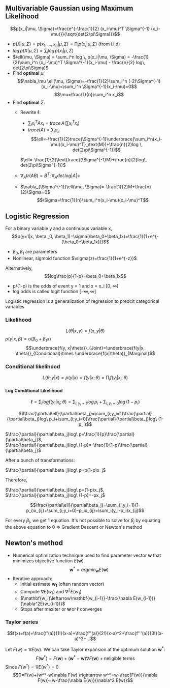 ## Multivariable Gaussian using Maximum Likelihood
$$p(x_i|\mu, \Sigma)=\frac{e^{-\frac{1}{2} (x_i-\mu)^T \Sigma^{-1} (x_i-\mu)}}{\sqrt{det(2\pi\Sigma)}}$$

- $p(X|\mu, \Sigma)=p(x_1,...,x_n|\mu, \Sigma)=\prod_i p(x_i|\mu,\Sigma)$ (from i.i.d)
- $log \, p(X|\mu, \Sigma)=\sum_i log \, p(x_i|\mu, \Sigma)$
- $\ell(\mu, \Sigma) = \sum_i^n log \, p(x_i|\mu, \Sigma) = -\frac{1}{2}\sum_i^n (x_i-\mu)^T \Sigma^{-1}(x_i-\mu) - \frac{n}{2} log\, det(2\pi\Sigma)$
- Find **optimal** $\mu$:
$$\nabla_\mu \ell(\mu, \Sigma)=-\frac{1}{2}\sum_i^n (-2)\Sigma^{-1}(x_i-\mu)=\sum_i^n \Sigma^{-1}(x_i-\mu)=0$$
$$\mu=\frac{1}{n}\sum_i^n x_i$$
- Find **optimal** $\Sigma$:
    - Rewrite $\ell$:
        - $\sum_i x_i^TAx_i=trace\, A(\sum x_i^Tx_i)$
        - $trace(A)=\sum_ia_{ii}$
        $$\ell=-\frac{1}{2}trace(\Sigma^{-1}\underbrace{\sum_i^n(x_i-\mu)(x_i-\mu)^T}_\text{M})+\frac{n}{2}log \, det(2\pi\Sigma^{-1})$$

        $\ell=-\frac{1}{2}\text{trace}(\Sigma^{-1}M)+\frac{n}{2}log\, det(2\pi\Sigma^{-1})$
    - $\nabla_A tr(AB)=B^T; \, \nabla_Adet \, log|A|=$
    - $\nabla_{\Sigma^{-1}}\ell(\mu, \Sigma)=-\frac{1}{2}M+\frac{n}{2}\Sigma=0$
$$\Sigma=\frac{1}{n}\sum_i^n(x_i-\mu)(x_i-\mu)^T$$

## Logistic Regression
For a binary variable y and a continuous variable x,
$$p(y=1|x, \beta _0, \beta_1)=\sigma(\beta_0+\beta_1x)=\frac{1}{1+e^{-(\beta_0+\beta_1x)}}$$
- $\beta_0,\beta_1$ are parameters
- Nonlinear, sigmoid function $\sigma(z)=\frac{1}{1+e^{-z}}$

Alternatively,
$$log\frac{p}{1-p}=\beta_0+\beta_1x$$
- p/(1-p) is the odds of event y = 1 and x = x_i [0, $\infty$]
- log odds is called logit function $[-\infty, \infty]$

Logistic regression is a generalization of regression to predcit categorical variables

### Likelihood
$$L(\theta|x, y)=f(x, y|\theta)$$
$p(y|x, \beta)=\sigma(\beta_0+\beta_1x)$
$$\underbrace{f(y, x|\theta)}_{Joint}=\underbrace{f(y|x, \theta)}_{Conditional}\times \underbrace{f(x|\theta)}_{Marginal}$$

### Conditional likelihood
$$L(\theta;y|x)=p(y|x)=f(y|x;\theta)=\prod_i f(y_i|x_i;\theta)$$

#### Log Conditional Likelihood
$$\ell=\sum_i logf(y_i|x_i;\theta)=\sum_{i;y_i=1}log \, p_i+\sum_{i;y_i=0}log\, (1-p_i)$$

$$\frac{\partial\ell}{\partial\beta_j}=\sum_{i;y_i=1}\frac{\partial}{\partial\beta_j}log\ p_i+\sum_{i;y_i=0}\frac{\partial}{\partial\beta_j}log\ (1-p_i)$$

$\frac{\partial}{\partial\beta_j}log\ p=\frac{1}{p}\frac{\partial}{\partial\beta_j}$,\
$\frac{\partial}{\partial\beta_j}log\ (1-p)=-\frac{1}{1-p}\frac{\partial}{\partial\beta_j}$

After a bunch of transformations:

$\frac{\partial}{\partial\beta_j}log\ p=p(1-p)x_j$

Therefore,

$\frac{\partial}{\partial\beta_j}log\ p=(1-p)x_j$,\
$\frac{\partial}{\partial\beta_j}log\ (1-p)=-px_j$

$$\frac{\partial\ell}{\partial\beta_j}=\sum_{i;y_i=1}(1-p_i)x_{ij}+\sum_{i;y_i=0}-p_ix_{ij}=\sum_i(y_i-p_i)x_{ij}$$

For every $\beta_j$, we get 1 equation. It's not possible to solve for $\beta_j$ by equating the above equation to 0 => Gradient Descent or Newton's method

## Newton's method
- Numerical optimization technique used to find parameter vector **w** that minimizes objective function $E(\mathbf{w})$
$$\mathbf{w}^*=argmin_\mathbf{w}E(\mathbf{w})$$
- Iterative approach:
    - Initial estimate $\mathbf{w_1}$ (often random vector)
    - Compute $\nabla E(w_1)$ and $\nabla^2E(w_1)$
    - $\mathbf{w_i}\leftarrow\mathbf{w_{i-1}}-\frac{\nabla E(w_{i-1})}{\nabla^2E(w_{i-1})}$
    - Stops after maxIter or $\mathbf{w} \, \text{or}\, \ell$ converges

### Taylor series
$$f(x)=f(a)+\frac{f'(a)}{1!}(x-a)+\frac{f''(a)}{2!}(x-a)^2+\frac{f'''(a)}{3!}(x-a)^3+...$$

Let $F(w)=\nabla E(w)$. We can take Taylor expansion at the optimum solution $\mathbf{w^*}$:
$$F(\mathbf{w^*})=F(\mathbf{w})+(\mathbf{w^*}-\mathbf{w})\nabla F(\mathbf{w})+\text{neligible terms}$$
Since $F(w^*)=\nabla E(w^*)=0$
$$0=F(w)+(w^*-w)\nabla F(w) \rightarrow  w^*=w-\frac{F(w)}{\nabla F(w)}=w-\frac{\nabla E(w)}{\nabla^2 E(w)}$$